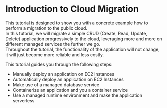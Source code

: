 # Introduction to Cloud Migration

This tutorial is designed to show you with a concrete example how to perform a migration to the public cloud.  
In this tutorial, we will migrate a simple CRUD (Create, Read, Update, Delete) application progressively to the cloud, leveraging more and more on different managed services the further we go.  
Throughout the tutorial, the functionality of the application will not change, it will just become more reliable and less costly.

This tutorial guides you through the following steps:

- Manually deploy an application on EC2 Instances
- Automatically deploy an application on EC2 Instances
- Make use of a managed database service
- Containerize an application and you a container service
- Use a managed runtime environment and make the application serverless